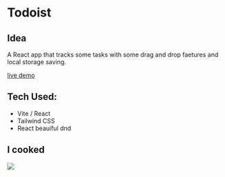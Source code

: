 # Todoist

## Idea
A React app that tracks some tasks with some drag and drop faetures and local storage saving.

[live demo](https://notmatta.github.io/todoist/) 

## Tech Used:
- Vite / React
- Tailwind CSS
- React beauiful dnd

## I cooked

![](https://i.pinimg.com/736x/11/53/e5/1153e53282ef7f49050702d2bc435f20.jpg)

